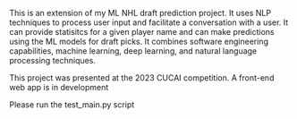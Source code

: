 This is an extension of my ML NHL draft prediction project. It uses NLP techniques to process user input and facilitate a conversation with a user. It can provide statisitcs
for a given player name and can make predictions using the ML models for draft picks. It combines software engineering capabilities, machine learning, deep learning, and 
natural language processing techniques.

This project was presented at the 2023 CUCAI competition. A front-end web app is in development

Please run the test_main.py script
